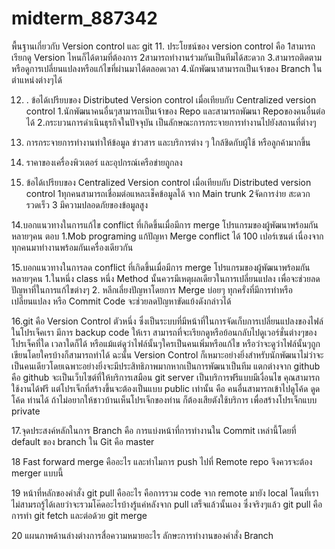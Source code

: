 # midterm_887342
พื้นฐานเกี่ยวกับ Version control และ git
11. ประโยชน์ของ version control 
คือ 1สามารถเรียกดู Version ไหนก็ได้ตามที่ต้องการ 
2สามารถทำงานร่วมกันเป็นทีมได้สะดวก
3.สามารถติดตามหรือดูการเปลี่ยนแปลงหรือแก้ไขที่ผ่านมาได้ตลอดเวลา
4.นักพัฒนาสามารถเป็นเจ้าของ Branch ในตำแหน่งต่างๆได้

12. . ข้อได้เปรียบของ Distributed Version control เมื่อเทียบกับ Centralized version control
1.นักพัฒนาคนอื่นๆสามารถเป็นเจ้าของ Repo และสามารถพัฒนา Repoของคนอื่นต่อได้
2.กระบวนการดำเนินธุรกิจในปัจจุบัน เป็นลักษณะการกระจายการทำงานไปยังสถานที่ต่างๆ 
3. การกระจายการทำงานทำให้ข้อมูล ข่าวสาร และบริการต่าง ๆ ใกล้ชิดกับผู้ใช้ หรือลูกค้ามากขึ้น
4. ราคาของเครื่องพิวเตอร์ และอุปกรณ์เครือข่ายถูกลง 


13. ข้อได้เปรียบของ Centralized Version control เมื่อเทียบกับ Distributed version control
1ทุกคนสามารถเชื่อมต่อแหละเช็คข้อมูลได้ จาก Main trunk
2จัดการง่าย สะดวกรวดเร็ว
3 มีความปลอดภัยของข้อมูลสูง

14.บอกแนวทางในการแก้ไข conflict ที่เกิดขึ้นเมื่อมีการ merge โปรแกรมของผู้พัฒนาพร้อมกันหลายๆคน
ตอบ 1.Mob programing แก้ปัญหา Merge conflict ได้ 100 เปอร์เซนต์ เนื่องจากทุกคนมาทำงานพร้อมกันเครื่องเดียวกัน

15.บอกแนวทางในการลด conflict ที่เกิดขึ้นเมื่อมีการ merge โปรแกรมของผู้พัฒนาพร้อมกันหลายๆคน
1.ในหนึ่ง class หนึ่ง Method นั้นควรมีเหตุผลเดียวในการเปลี่ยนแปลง เพื่อจะช่วยลดปัญหาที่ในการแก้ไขต่างๆ
2. หลีกเลี่ยงปัญหาโดยการ Merge บ่อยๆ ทุกครั่งที่มีการทำหรือเปลี่ยนแปลง หรือ Commit Code จะช่วยลดปัญหาขัดแย้งดังกล่าวได้

16.git คือ 
Version Control ตัวหนึ่ง ซึ่งเป็นระบบที่มีหน้าที่ในการจัดเก็บการเปลี่ยนแปลงของไฟล์ในโปรเจ็คเรา มีการ backup code ให้เรา สามารถที่จะเรียกดูหรือย้อนกลับไปดูเวอร์ชั่นต่างๆของโปรเจ็คที่ใด เวลาใดก็ได้ หรือแม้แต่ดูว่าไฟล์นั้นๆใครเป็นคนเพิ่มหรือแก้ไข หรือว่าจะดูว่าไฟล์นั้นๆถูกเขียนโดยใครบ้างก็สามารถทำได้ ฉะนั้น Version Control ก็เหมาะอย่างยิ่งสำหรับนักพัฒนาไม่ว่าจะเป็นคนเดียวโดยเฉพาะอย่างยิ่งจะมีประสิทธิภาพมากหากเป็นการพัฒนาเป็นทีม 
แตกต่างจาก github คือ github จะเป็นเว็บไซต์ที่ให้บริการเสมือน git server เป็นบริการฟรีแบบมีเงื่อนไข คุณสามารถใช้งานได้ฟรี แต่โปรเจ็กที่สร้างขึ้นจะต้องเป็นแบบ public เท่านั้น คือ คนอื่นสามารถเข้าไปดูโค้ด ดูดโค้ด ท่านได้ ถ้าไม่อยากให้ชาวบ้านเห็นโปรเจ็กของท่าน ก็ต้องเสียตังใช้บริการ เพื่อสร้างโปรเจ็กแบบ private

17.จุดประสงค์หลักในการ Branch คือ
การแบ่งหน้าที่การทำงานใน Commit เหล่านี้โดยที่  default ของ branch ใน Git คือ master

18 Fast forward merge คืออะไร และทำไมการ push ไปที่ Remote repo จึงควรจะต้อง merger แบบนี้

19 หน้าที่หลักของคำสั่ง git pull คืออะไร
 คือการรวม code จาก remote มายัง local โดนที่เราไม่สามรถรู้ได้เลยว่าจะรวมโค๊ดอะไรบ้างรู้แค่หลังจาก pull เสร็จแล้วนั้นเอง ซึ่งจริงๆแล้ว git pull คือการทำ git fetch และต่อด้วย git merge

20 แผนภาพด้านล่างต่างการสื่อความหมายอะไร
ลักษะการทำงานของคำสั่ง Branch
